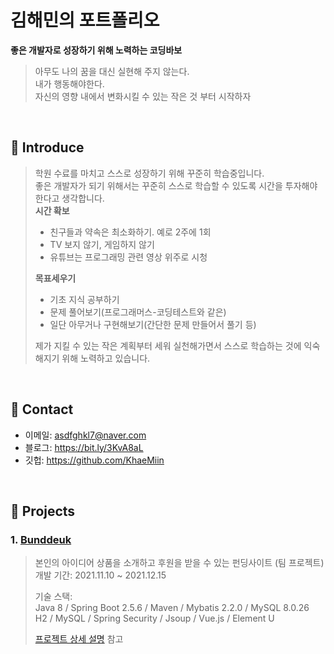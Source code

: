 
# 김해민의 포트폴리오

**좋은 개발자로 성장하기 위해 노력하는 코딩바보**
>아무도 나의 꿈을 대신 실현해 주지 않는다. <br>
>내가 행동해야한다.<br>
>자신의 영향 내에서 변화시킬 수 있는 작은 것 부터 시작하자

</br>

## :pushpin: Introduce

>학원 수료를 마치고 스스로 성장하기 위해 꾸준히 학습중입니다.<br>
>좋은 개발자가 되기 위해서는 꾸준히 스스로 학습할 수 있도록 시간을 투자해야한다고 생각합니다.<br>
**시간 확보**
>	- 친구들과 약속은 최소화하기. 예로 2주에 1회
>	- TV 보지 않기, 게임하지 않기
>	- 유튜브는 프로그래밍 관련 영상 위주로 시청
>
>**목표세우기**
>	- 기초 지식 공부하기
>	- 문제 풀어보기(프로그래머스-코딩테스트와 같은)
>	- 일단 아무거나 구현해보기(간단한 문제 만들어서 풀기 등)
>
>제가 지킬 수 있는 작은 계획부터 세워 실천해가면서 스스로 학습하는 것에 익숙해지기 위해 노력하고 있습니다.
>
</br>

## :pushpin: Contact
- 이메일: asdfghkl7@naver.com
- 블로그: https://bit.ly/3KvA8aL
- 깃헙: https://github.com/KhaeMiin

</br>

## :pushpin: Projects
### 1. [Bunddeuk](https://github.com/KhaeMiin/Final_Team_Project)
>본인의 아이디어 상품을 소개하고 후원을 받을 수 있는 펀딩사이트 (팀 프로젝트)  
>개발 기간: 2021.11.10 ~ 2021.12.15  
>  
>기술 스택:  
>Java 8 / Spring Boot 2.5.6 / Maven / Mybatis 2.2.0  / MySQL 8.0.26<br>
>H2 / MySQL / Spring Security / Jsoup / Vue.js / Element U  
>  
>[프로젝트 상세 설명](https://github.com/KhaeMiin/Final_Team_Project) 참고
><br>

